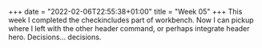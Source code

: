 +++
date = "2022-02-06T22:55:38+01:00"
title = "Week 05"
+++
This week I completed the checkincludes part of workbench. Now I can pickup where I left with the other header command, or perhaps integrate header hero. Decisions... decisions.

